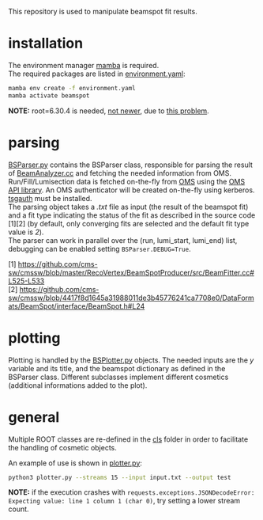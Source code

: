 This repository is used to manipulate beamspot fit results.  

# installation
The environment manager [mamba](https://mamba.readthedocs.io/en/latest/installation/mamba-installation.html) is required.  
The required packages are listed in [environment.yaml](environment.yaml):
```bash
mamba env create -f environment.yaml
mamba activate beamspot
```

**NOTE:** root=6.30.4 is needed, <ins>not newer</ins>, due to [this problem](https://root-forum.cern.ch/t/typeerror-no-python-side-overrides-supported-failed-to-compile-the-dispatcher-code/53198/20).

# parsing
[BSParser.py](cls/BSParser.py) contains the BSParser class, responsible for parsing the result of [BeamAnalyzer.cc]() and fetching the needed information from OMS.  
Run/Fill/Lumisection data is fetched on-the-fly from [OMS](https://cmsoms.cern.ch/) using the [OMS API library](https://gitlab.cern.ch/cmsoms/oms-api-client). An OMS authenticator will be created on-the-fly using kerberos. [tsgauth](https://pypi.org/project/tsgauth/) must be installed.  
The parsing object takes a *.txt* file as input (the result of the beamspot fit) and a fit type indicating the status of the fit as described in the source code [1][2] (by default, only converging fits are selected and the default fit type value is *2*).  
The parser can work in parallel over the (run, lumi_start, lumi_end) list, debugging can be enabled setting ```BSParser.DEBUG=True```.  

[1] https://github.com/cms-sw/cmssw/blob/master/RecoVertex/BeamSpotProducer/src/BeamFitter.cc#L525-L533  
[2] https://github.com/cms-sw/cmssw/blob/4417f8d1645a31988011de3b45776241ca7708e0/DataFormats/BeamSpot/interface/BeamSpot.h#L24  

# plotting
Plotting is handled by the [BSPlotter.py](cls/BSPlotter.py) objects. The needed inputs are the *y* variable and its title, and the beamspot dictionary as defined in the BSParser class. Different subclasses implement different cosmetics (additional informations added to the plot).  

# general
Multiple ROOT classes are re-defined in the [cls](cls) folder in order to facilitate the handling of cosmetic objects.  

An example of use is shown in [plotter.py](plotter.py):

```bash
python3 plotter.py --streams 15 --input input.txt --output test
```

**NOTE:** if the execution crashes with ```requests.exceptions.JSONDecodeError: Expecting value: line 1 column 1 (char 0)```, try setting a lower stream count.  

